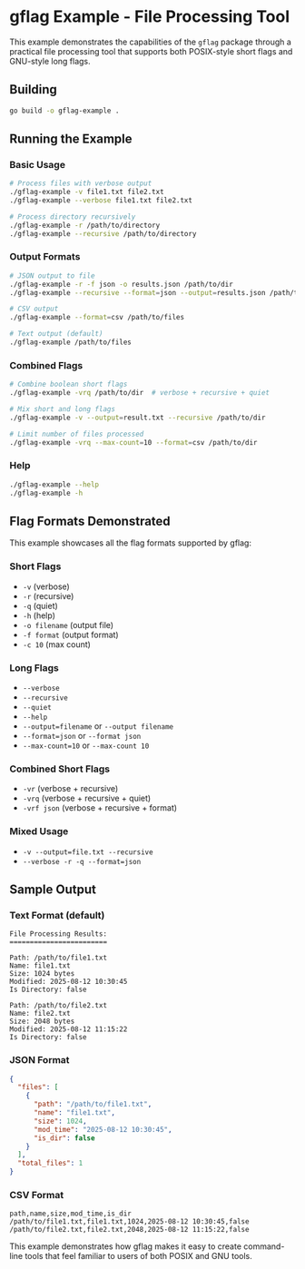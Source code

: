 # gflag Example - File Processing Tool

This example demonstrates the capabilities of the `gflag` package through a practical file processing tool that supports both POSIX-style short flags and GNU-style long flags.

## Building

```bash
go build -o gflag-example .
```

## Running the Example

### Basic Usage

```bash
# Process files with verbose output
./gflag-example -v file1.txt file2.txt
./gflag-example --verbose file1.txt file2.txt

# Process directory recursively  
./gflag-example -r /path/to/directory
./gflag-example --recursive /path/to/directory
```

### Output Formats

```bash
# JSON output to file
./gflag-example -r -f json -o results.json /path/to/dir
./gflag-example --recursive --format=json --output=results.json /path/to/dir

# CSV output
./gflag-example --format=csv /path/to/files

# Text output (default)
./gflag-example /path/to/files
```

### Combined Flags

```bash
# Combine boolean short flags
./gflag-example -vrq /path/to/dir  # verbose + recursive + quiet

# Mix short and long flags
./gflag-example -v --output=result.txt --recursive /path/to/dir

# Limit number of files processed
./gflag-example -vrq --max-count=10 --format=csv /path/to/dir
```

### Help

```bash
./gflag-example --help
./gflag-example -h
```

## Flag Formats Demonstrated

This example showcases all the flag formats supported by gflag:

### Short Flags
- `-v` (verbose)
- `-r` (recursive) 
- `-q` (quiet)
- `-h` (help)
- `-o filename` (output file)
- `-f format` (output format)
- `-c 10` (max count)

### Long Flags  
- `--verbose`
- `--recursive`
- `--quiet`
- `--help`
- `--output=filename` or `--output filename`
- `--format=json` or `--format json`
- `--max-count=10` or `--max-count 10`

### Combined Short Flags
- `-vr` (verbose + recursive)
- `-vrq` (verbose + recursive + quiet)
- `-vrf json` (verbose + recursive + format)

### Mixed Usage
- `-v --output=file.txt --recursive`
- `--verbose -r -q --format=json`

## Sample Output

### Text Format (default)
```
File Processing Results:
========================

Path: /path/to/file1.txt
Name: file1.txt
Size: 1024 bytes
Modified: 2025-08-12 10:30:45
Is Directory: false

Path: /path/to/file2.txt
Name: file2.txt  
Size: 2048 bytes
Modified: 2025-08-12 11:15:22
Is Directory: false
```

### JSON Format
```json
{
  "files": [
    {
      "path": "/path/to/file1.txt",
      "name": "file1.txt",
      "size": 1024,
      "mod_time": "2025-08-12 10:30:45", 
      "is_dir": false
    }
  ],
  "total_files": 1
}
```

### CSV Format
```csv
path,name,size,mod_time,is_dir
/path/to/file1.txt,file1.txt,1024,2025-08-12 10:30:45,false
/path/to/file2.txt,file2.txt,2048,2025-08-12 11:15:22,false
```

This example demonstrates how gflag makes it easy to create command-line tools that feel familiar to users of both POSIX and GNU tools.
